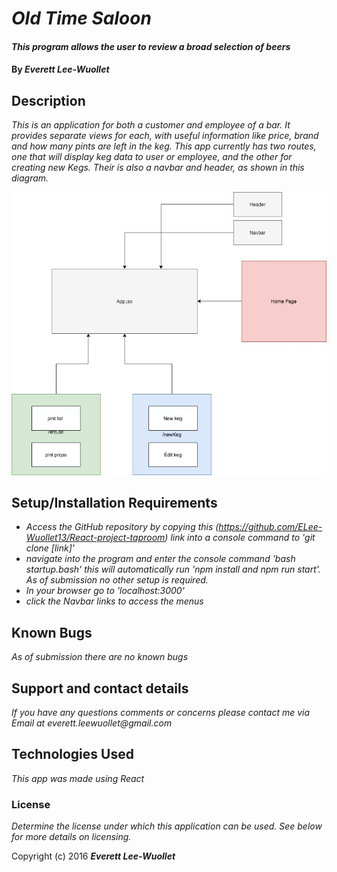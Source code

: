 # _Old Time Saloon_

#### _This program allows the user to review a broad selection of beers_

#### By _**Everett Lee-Wuollet**_

## Description

_This is an application for both a customer and employee of a bar. It provides separate views for each, with useful information like price, brand and how many pints are left in the keg. This app currently has two routes, one that will display keg data to user or employee, and the other for creating new Kegs. Their is also a navbar and header, as shown in this diagram._

![](./ReactSaloonDiagram.jpg)

## Setup/Installation Requirements

* _Access the GitHub repository by copying this (https://github.com/ELee-Wuollet13/React-project-taproom) link into a console command to 'git clone [link]'_
* _navigate into the program and enter the console command 'bash startup.bash' this will automatically run 'npm install and npm run start'. As of submission no other setup is required._
* _In your browser go to 'localhost:3000'_
* _click the Navbar links to access the menus_


## Known Bugs

_As of submission there are no known bugs_

## Support and contact details

_If you have any questions comments or concerns please contact me via Email at everett.leewuollet@gmail.com_

## Technologies Used

_This app was made using React_

### License

*Determine the license under which this application can be used.  See below for more details on licensing.*

Copyright (c) 2016 **_Everett Lee-Wuollet_**
